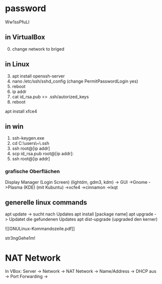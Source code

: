 # password
Ww1ssPfuLI

## in VirtualBox
0. change network to briged

## in Linux
3. apt install openssh-server
4. nano /etc/ssh/sshd_config (change PermitPasswordLogin yes)
5. reboot
6. ip addr
9. cat id_rsa.pub >> .ssh/autorized_keys
10. reboot 

apt install xfce4


## in win
1. ssh-keygen.exe
2. cd C:\\users\\~\\.ssh
7. ssh root@\[ip addr]
8. scp id_rsa.pub root@\[ip addr]:
11. ssh root@\[ip addr]

### grafische Oberflächen

Display Manager (Login Screen) (lightdm, gdm3, kdm)
	-> GUI
		->Gnome
		->Plasma (KDE) (mit Kubuntu)
		->xcfe4
		->cinnamon
		->lxqt

## generelle linux commands
apt update -> sucht nach Updates
apt install \[package name]
apt upgrade -> Updatet die gefundenen Updates
apt dist-upgrade (upgraded den kerner)


![[GNULinux-Kommandozeile.pdf]]

str3ngGehe1m!

# NAT Network

In VBox:
Server -> Network -> NAT Network -> Name/Address -> DHCP aus -> Port Forwarding -> 
